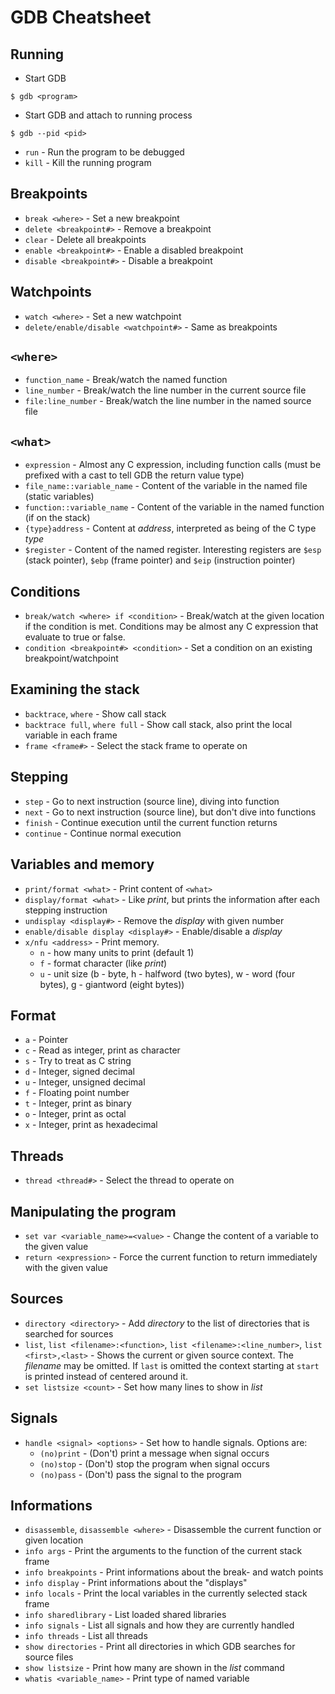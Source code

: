 # GDB Cheatsheet

## Running

* Start GDB 
```
$ gdb <program>
```

* Start GDB and attach to running process
```
$ gdb --pid <pid>
```

* `run` - Run the program to be debugged
* `kill` - Kill the running program

## Breakpoints

* `break <where>` - Set a new breakpoint
* `delete <breakpoint#>` - Remove a breakpoint
* `clear` - Delete all breakpoints
* `enable <breakpoint#>` - Enable a disabled breakpoint
* `disable <breakpoint#>` - Disable a breakpoint

## Watchpoints

* `watch <where>` - Set a new watchpoint
* `delete/enable/disable <watchpoint#>` - Same as breakpoints

## `<where>`

* `function_name` - Break/watch the named function
* `line_number` - Break/watch the line number in the current source file
* `file:line_number` - Break/watch the line number in the named source file

## `<what>`

* `expression` - Almost any C expression, including function calls (must be prefixed with a cast to tell GDB the return value type)
* `file_name::variable_name` - Content of the variable in the named file (static variables)
* `function::variable_name` - Content of the variable in the named function (if on the stack)
* `{type}address` - Content at *address*, interpreted as being of the C type *type*
* `$register` - Content of the named register. Interesting registers are `$esp` (stack pointer), `$ebp` (frame pointer) and `$eip` (instruction pointer)

## Conditions

* `break/watch <where> if <condition>` - Break/watch at the given location if the condition is met. Conditions may be almost any C expression that evaluate to true or false.
* `condition <breakpoint#> <condition>` - Set a condition on an existing breakpoint/watchpoint

## Examining the stack

* `backtrace`, `where` - Show call stack
* `backtrace full`, `where full` - Show call stack, also print the local variable in each frame
* `frame <frame#>` - Select the stack frame to operate on

## Stepping

* `step` - Go to next instruction (source line), diving into function
* `next` - Go to next instruction (source line), but don't dive into functions
* `finish` - Continue execution until the current function returns
* `continue` - Continue normal execution

## Variables and memory

* `print/format <what>` - Print content of `<what>`
* `display/format <what>` - Like *print*, but prints the information after each stepping instruction
* `undisplay <display#>` - Remove the *display* with given number
* `enable/disable display <display#>` - Enable/disable a *display*
* `x/nfu <address>` - Print memory.
  * `n` - how many units to print (default 1)
  * `f` - format character (like *print*)
  * `u` - unit size (b - byte, h - halfword (two bytes), w - word (four bytes), g - giantword (eight bytes))

## Format

* `a` - Pointer
* `c` - Read as integer, print as character
* `s` - Try to treat as C string
* `d` - Integer, signed decimal
* `u` - Integer, unsigned decimal
* `f` - Floating point number
* `t` - Integer, print as binary
* `o` - Integer, print as octal
* `x` - Integer, print as hexadecimal

## Threads

* `thread <thread#>` - Select the thread to operate on

## Manipulating the program 

* `set var <variable_name>=<value>` - Change the content of a variable to the given value
* `return <expression>` - Force the current function to return immediately with the given value

## Sources

* `directory <directory>` - Add *directory* to the list of directories that is searched for sources
* `list`, `list <filename>:<function>`, `list <filename>:<line_number>`, `list <first>,<last>` - Shows the current or given source context. The *filename* may be omitted. If `last` is omitted the context starting at `start` is printed instead of centered around it.
* `set listsize <count>` - Set how many lines to show in *list*

## Signals

* `handle <signal> <options>` - Set how to handle signals. Options are:
  * `(no)print` - (Don't) print a message when signal occurs
  * `(no)stop` - (Don't) stop the program when signal occurs
  * `(no)pass` - (Don't) pass the signal to the program

## Informations

* `disassemble`, `disassemble <where>` - Disassemble the current function or given location
* `info args` - Print the arguments to the function of the current stack frame
* `info breakpoints` - Print informations about the break- and watch points
* `info display` - Print informations about the "displays"
* `info locals` - Print the local variables in the currently selected stack frame
* `info sharedlibrary` - List loaded shared libraries
* `info signals` - List all signals and how they are currently handled
* `info threads` - List all threads
* `show directories` - Print all directories in which GDB searches for source files
* `show listsize` - Print how many are shown in the *list* command
* `whatis <variable_name>` - Print type of named variable
